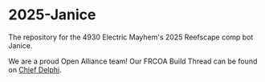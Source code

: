 # 2025-Janice
The repository for the 4930 Electric Mayhem's 2025 Reefscape comp bot Janice.

We are a proud Open Alliance team! Our FRCOA Build Thread can be found on [Chief Delphi](https://www.chiefdelphi.com/t/4930-electric-mayhem-2025-build-thread-open-alliance/477236).

